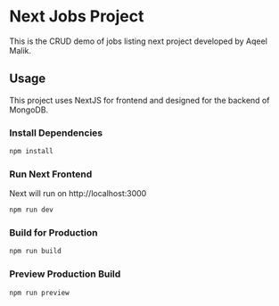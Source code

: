 # Next Jobs Project

This is the CRUD demo of jobs listing next project developed by Aqeel Malik.

## Usage

This project uses NextJS for frontend and designed for the backend of MongoDB.

### Install Dependencies

```bash
npm install
```

### Run Next Frontend

Next will run on http://localhost:3000

```bash
npm run dev
```

### Build for Production

```bash
npm run build
```

### Preview Production Build

```bash
npm run preview
```
